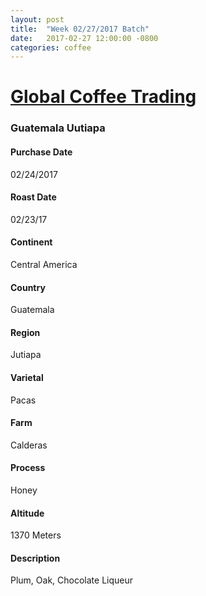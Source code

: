 ```yaml
---
layout: post
title:  "Week 02/27/2017 Batch"
date:   2017-02-27 12:00:00 -0800
categories: coffee
---
```

# [Global Coffee Trading](http://www.globalcoffeetrading.com)

### Guatemala Uutiapa
#### Purchase Date
02/24/2017
#### Roast Date
02/23/17		
#### Continent
Central America
#### Country
Guatemala
#### Region
Jutiapa
#### Varietal
Pacas
#### Farm
Calderas
#### Process
Honey
#### Altitude
1370 Meters
#### Description
Plum, Oak, Chocolate Liqueur
